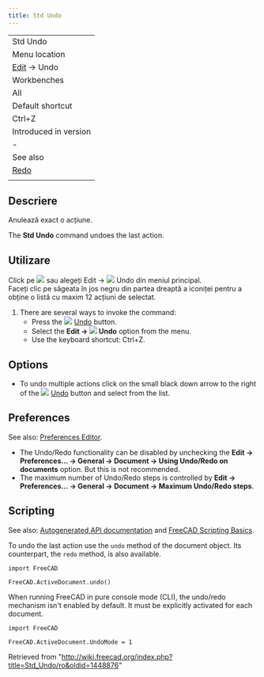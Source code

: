 ```yaml
---
title: Std Undo
---
```

|  |
| --- |
| Std Undo |
| Menu location |
| [Edit](/Std_Edit_Menu "Std Edit Menu") → Undo |
| Workbenches |
| All |
| Default shortcut |
| Ctrl+Z |
| Introduced in version |
| - |
| See also |
| [Redo](/Std_Redo "Std Redo") |
|  |

## Descriere

Anulează exact o acțiune.

The **Std Undo** command undoes the last action.

## Utilizare

Click pe ![](/images/Std_Undo.png) sau alegeți  Edit → ![](/images/Std_Undo.png) Undo din meniul principal.  
Faceți clic pe săgeata în jos negru din partea dreaptă a iconiței pentru a obține o listă cu maxim 12 acțiuni de selectat.

1. There are several ways to invoke the command:
   * Press the ![](/images/Std_Undo.svg) [Undo](/Std_Undo "Std Undo") button.
   * Select the **Edit → ![](/images/Std_Undo.svg) Undo** option from the menu.
   * Use the keyboard shortcut: Ctrl+Z.

## Options

* To undo multiple actions click on the small black down arrow to the right of the ![](/images/Std_Undo.svg) [Undo](/Std_Undo "Std Undo") button and select from the list.

## Preferences

See also: [Preferences Editor](/Preferences_Editor "Preferences Editor").

* The Undo/Redo functionality can be disabled by unchecking the **Edit → Preferences... → General → Document → Using Undo/Redo on documents** option. But this is not recommended.
* The maximum number of Undo/Redo steps is controlled by **Edit → Preferences... → General → Document → Maximum Undo/Redo steps**.

## Scripting

See also: [Autogenerated API documentation](https://freecad.github.io/SourceDoc/) and [FreeCAD Scripting Basics](/FreeCAD_Scripting_Basics "FreeCAD Scripting Basics").

To undo the last action use the `undo` method of the document object. Its counterpart, the `redo` method, is also available.

```
import FreeCAD

FreeCAD.ActiveDocument.undo()

```

When running FreeCAD in pure console mode (CLI), the undo/redo mechanism isn't enabled by default. It must be explicitly activated for each document.

```
import FreeCAD

FreeCAD.ActiveDocument.UndoMode = 1

```

Retrieved from "<http://wiki.freecad.org/index.php?title=Std_Undo/ro&oldid=1448876>"